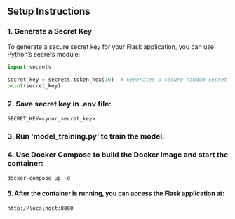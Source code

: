 ## Setup Instructions

### 1. Generate a Secret Key

To generate a secure secret key for your Flask application, you can use Python’s secrets module:

```python
import secrets

secret_key = secrets.token_hex(16)  # Generates a secure random secret key
print(secret_key)
```

### 2. Save secret key in .env file:
```.env
SECRET_KEY=<your_secret_key>
```

### 3. Run 'model_training.py' to train the model.

### 4. Use Docker Compose to build the Docker image and start the container:
```terminal
docker-compose up -d
```

#### 5. After the container is running, you can access the Flask application at:
```terminal
http://localhost:8000
```
